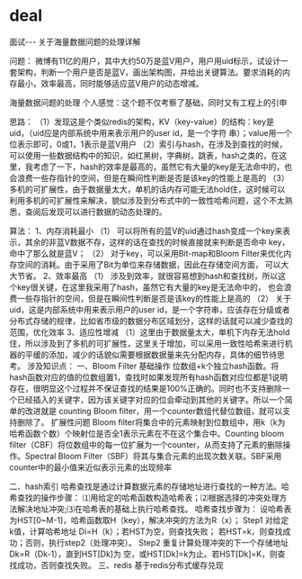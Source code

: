 deal
====

   面试--- 关于海量数据问题的处理详解



 
问题：
微博有11亿的用户，其中大约50万是蓝V用户，用户用uid标示，试设计一套架构，判断一个用户是否是蓝V，画出架构图，并给出关键算法。要求消耗的内存最小，效率最高，同时能够适应蓝V用户的动态增减。
 
海量数据问题的处理
个人感觉：这个题不仅考察了基础，同时又有工程上的引申
 
思路：
（1）发现这是个类似redis的架构，KV（key-value）的结构：key是uid，（uid应是内部系统中用来表示用户的user id，是一个字符  串）；value用一个位表示即可，0或1，1表示是蓝V用户
（2）索引与hash，在涉及到查找的时候，可以使用一些数据结构中的知识，如红黑树，字典树，跳表，hash之类的，在这里，我考虑了一下，hash的效率是最高的，虽然它有大量的key是无法命中的，也会浪费一些存指针的空间，但是在瞬间性判断是否是该key的性能上是高的
（3）多机的可扩展性，由于数据量太大，单机的话内存可能无法hold住，这时候可以利用多机的可扩展性来解决，貌似涉及到分布式中的一致性哈希问题，这个不太熟悉，查阅后发现可以进行数据的动态处理的。
 
算法：
1、内存消耗最小
（1） 可以将所有的蓝V的uid通过hash变成一个key来表示，其余的非蓝V数据不存，这样的话在查找的时候直接就来判断是否命中   key，命中了那么就是蓝V；
（2） 对于key，可以采用Bit-map和Bloom Filter来优化内存空间的消耗。由于采用了Bit为单位来存储数据，因此在存储空间方面，   可以大大节省。
2、效率最高
（1）    涉及到效率，就很容易想到hash和查找树，所以这个key很关键，在这里我采用了hash，虽然它有大量的key是无法命中的，  也会浪费一些存指针的空间，但是在瞬间性判断是否是该key的性能上是高的
（2） 关于uid，这是内部系统中用来表示用户的user id，是一个字符串，应该存在分级或者分布式存储的规律，比如省市级的数据分布区域划分，这样的话就可以减少查找的范围，优化效率
3、适应性增减
（1）这里由于数据量太大，单机下内存无法hold住，所以涉及到了多机的可扩展性，这里关于增加，可以采用一致性哈希来进行机器的平缓的添加，减少的话貌似需要根据数据量来先分配内存，具体的细节待思考。
涉及知识点：
一、Bloom Filter
基础操作
  位数组+k个独立hash函数。将hash函数对应的值的位数组置1，查找时如果发现所有hash函数对应位都是1说明存在，很明显这个过程并不保证查找的结果是100%正确的。同时也不支持删除一个已经插入的关键字，因为该关键字对应的位会牵动到其他的关键字。所以一个简单的改进就是 counting Bloom filter，用一个counter数组代替位数组，就可以支持删除了。 
扩展性问题
    Bloom filter将集合中的元素映射到位数组中，用k（k为哈希函数个数）个映射位是否全1表示元素在不在这个集合中。Counting bloom filter（CBF）将位数组中的每一位扩展为一个counter，从而支持了元素的删除操作。Spectral Bloom Filter（SBF）将其与集合元素的出现次数关联。SBF采用counter中的最小值来近似表示元素的出现频率
 
二、hash索引
  哈希查找是通过计算数据元素的存储地址进行查找的一种方法。哈希查找的操作步骤：
  ⑴用给定的哈希函数构造哈希表；⑵根据选择的冲突处理方法解决地址冲突;⑶在哈希表的基础上执行哈希查找。
   哈希查找步骤为：
设哈希表为HST[0~M-1]，哈希函数取H（key），解决冲突的方法为R（x）；
Step1 对给定k值，计算哈希地址 Di=H（k）；若HST为空，则查找失败；
若HST=k，则查找成功；否则，执行step2（处理冲突）。
Step2 重复计算处理冲突的下一个存储地址 Dk=R（Dk-1），直到HST[Dk]为
空，或HST[Dk]=k为止。若HST[Dk]=K，则查找成功，否则查找失败。
三、redis
基于redis分布式缓存兑现
  

